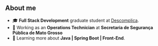 <h2>About me</h2>

- 🎓 **Full Stack Development** graduate student at <a href="https://descomplica.com.br/">Descomplica</a>.
- 💼 Working as an **Operations Technician** at **Secretaria de Segurança Pública de Mato Grosso**
- 🌱 Learning more about **Java | Spring Boot | Front-End**.
